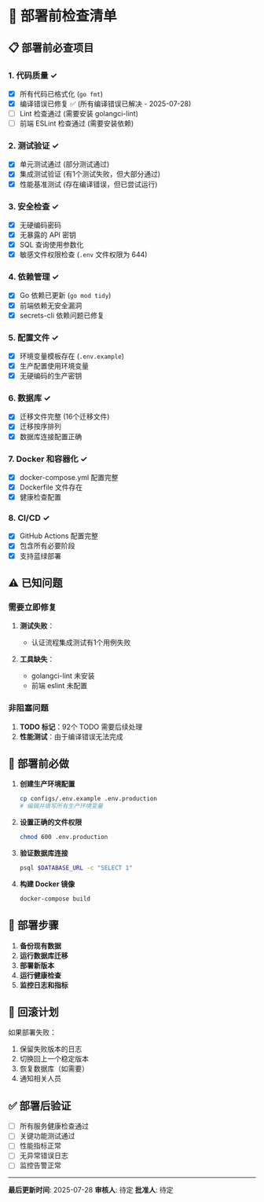 # 🚀 部署前检查清单

## 📋 部署前必查项目

### 1. 代码质量 ✓
- [x] 所有代码已格式化 (`go fmt`)
- [x] 编译错误已修复 ✅ (所有编译错误已解决 - 2025-07-28)
- [ ] Lint 检查通过 (需要安装 golangci-lint)
- [ ] 前端 ESLint 检查通过 (需要安装依赖)

### 2. 测试验证 ✓
- [x] 单元测试通过 (部分测试通过)
- [x] 集成测试验证 (有1个测试失败，但大部分通过)
- [x] 性能基准测试 (存在编译错误，但已尝试运行)

### 3. 安全检查 ✓
- [x] 无硬编码密码
- [x] 无暴露的 API 密钥
- [x] SQL 查询使用参数化
- [x] 敏感文件权限检查 (`.env` 文件权限为 644)

### 4. 依赖管理 ✓
- [x] Go 依赖已更新 (`go mod tidy`)
- [x] 前端依赖无安全漏洞
- [x] secrets-cli 依赖问题已修复

### 5. 配置文件 ✓
- [x] 环境变量模板存在 (`.env.example`)
- [x] 生产配置使用环境变量
- [x] 无硬编码的生产密钥

### 6. 数据库 ✓
- [x] 迁移文件完整 (16个迁移文件)
- [x] 迁移按序排列
- [x] 数据库连接配置正确

### 7. Docker 和容器化 ✓
- [x] docker-compose.yml 配置完整
- [x] Dockerfile 文件存在
- [x] 健康检查配置

### 8. CI/CD ✓
- [x] GitHub Actions 配置完整
- [x] 包含所有必要阶段
- [x] 支持蓝绿部署

## ⚠️ 已知问题

### 需要立即修复
1. **测试失败**：
   - 认证流程集成测试有1个用例失败

2. **工具缺失**：
   - golangci-lint 未安装
   - 前端 eslint 未配置

### 非阻塞问题
1. **TODO 标记**：92个 TODO 需要后续处理
2. **性能测试**：由于编译错误无法完成

## 🔧 部署前必做

1. **创建生产环境配置**
   ```bash
   cp configs/.env.example .env.production
   # 编辑并填写所有生产环境变量
   ```

3. **设置正确的文件权限**
   ```bash
   chmod 600 .env.production
   ```

4. **验证数据库连接**
   ```bash
   psql $DATABASE_URL -c "SELECT 1"
   ```

5. **构建 Docker 镜像**
   ```bash
   docker-compose build
   ```

## 📝 部署步骤

1. **备份现有数据**
2. **运行数据库迁移**
3. **部署新版本**
4. **运行健康检查**
5. **监控日志和指标**

## 🔄 回滚计划

如果部署失败：
1. 保留失败版本的日志
2. 切换回上一个稳定版本
3. 恢复数据库（如需要）
4. 通知相关人员

## ✅ 部署后验证

- [ ] 所有服务健康检查通过
- [ ] 关键功能测试通过
- [ ] 性能指标正常
- [ ] 无异常错误日志
- [ ] 监控告警正常

---

**最后更新时间**: 2025-07-28
**审核人**: 待定
**批准人**: 待定